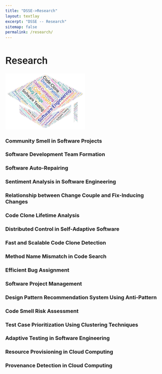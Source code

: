 ```yaml
---
title: "DSSE->Research"
layout: textlay
excerpt: "DSSE -- Research"
sitemap: false
permalink: /research/
---
```


<h1 style="font-family: 'Roboto', sans-serif; font-weight: 500; font-size: 32px;">Research</h1>

<img src="/images/research/se_word_art.png" width="50%">

###  Community Smell in Software Projects

###  Software Development Team Formation

### Software Auto-Repairing

### Sentiment Analysis in Software Engineering

### Relationship between Change Couple and Fix-Inducing Changes

### Code Clone Lifetime Analysis

### Distributed Control in Self-Adaptive Software

### Fast and Scalable Code Clone Detection

### Method Name Mismatch in Code Search

###  Efficient Bug Assignment

### Software Project Management

### Design Pattern Recommendation System Using Anti-Pattern

### Code Smell Risk Assessment

### Test Case Prioritization Using Clustering Techniques

### Adaptive Testing in Software Engineering

### Resource Provisioning in Cloud Computing

### Provenance Detection in Cloud Computing




<br><br>

